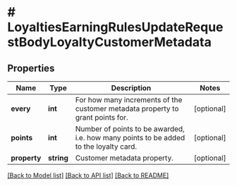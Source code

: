 # # LoyaltiesEarningRulesUpdateRequestBodyLoyaltyCustomerMetadata

## Properties

Name | Type | Description | Notes
------------ | ------------- | ------------- | -------------
**every** | **int** | For how many increments of the customer metadata property to grant points for. | [optional]
**points** | **int** | Number of points to be awarded, i.e. how many points to be added to the loyalty card. | [optional]
**property** | **string** | Customer metadata property. | [optional]

[[Back to Model list]](../../README.md#models) [[Back to API list]](../../README.md#endpoints) [[Back to README]](../../README.md)
